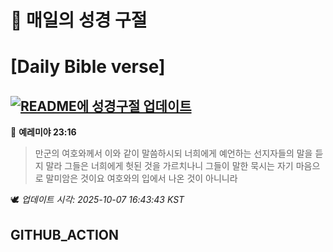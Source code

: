 # 🙏 매일의 성경 구절
# [Daily Bible verse]
## [![README에 성경구절 업데이트](https://github.com/DONGSUKA/first_test/actions/workflows/update-readme-bible.yml/badge.svg)](https://github.com/DONGSUKA/first_test/actions/workflows/update-readme-bible.yml)
<!-- START_BIBLE_VERSE -->
📖 **예레미야 23:16**
> 만군의 여호와께서 이와 같이 말씀하시되 너희에게 예언하는 선지자들의 말을 듣지 말라 그들은 너희에게 헛된 것을 가르치나니 그들이 말한 묵시는 자기 마음으로 말미암은 것이요 여호와의 입에서 나온 것이 아니니라

🕊️ _업데이트 시각: 2025-10-07 16:43:43 KST_
  <!-- END_BIBLE_VERSE -->
## GITHUB_ACTION
